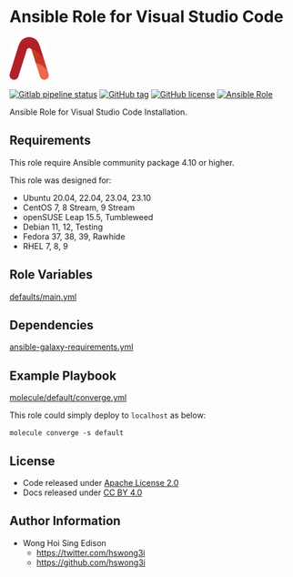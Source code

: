# Ansible Role for Visual Studio Code

<a href="https://alvistack.com" title="AlviStack" target="_blank"><img src="/alvistack.svg" height="75" alt="AlviStack"></a>

[![Gitlab pipeline status](https://img.shields.io/gitlab/pipeline/alvistack/ansible-role-code/master)](https://gitlab.com/alvistack/ansible-role-code/-/pipelines)
[![GitHub tag](https://img.shields.io/github/tag/alvistack/ansible-role-code.svg)](https://github.com/alvistack/ansible-role-code/tags)
[![GitHub license](https://img.shields.io/github/license/alvistack/ansible-role-code.svg)](https://github.com/alvistack/ansible-role-code/blob/master/LICENSE)
[![Ansible Role](https://img.shields.io/badge/galaxy-alvistack.code-blue.svg)](https://galaxy.ansible.com/alvistack/code)

Ansible Role for Visual Studio Code Installation.

## Requirements

This role require Ansible community package 4.10 or higher.

This role was designed for:

-   Ubuntu 20.04, 22.04, 23.04, 23.10
-   CentOS 7, 8 Stream, 9 Stream
-   openSUSE Leap 15.5, Tumbleweed
-   Debian 11, 12, Testing
-   Fedora 37, 38, 39, Rawhide
-   RHEL 7, 8, 9

## Role Variables

[defaults/main.yml](defaults/main.yml)

## Dependencies

[ansible-galaxy-requirements.yml](ansible-galaxy-requirements.yml)

## Example Playbook

[molecule/default/converge.yml](molecule/default/converge.yml)

This role could simply deploy to `localhost` as below:

    molecule converge -s default

## License

-   Code released under [Apache License 2.0](LICENSE)
-   Docs released under [CC BY 4.0](http://creativecommons.org/licenses/by/4.0/)

## Author Information

-   Wong Hoi Sing Edison
    -   <https://twitter.com/hswong3i>
    -   <https://github.com/hswong3i>
